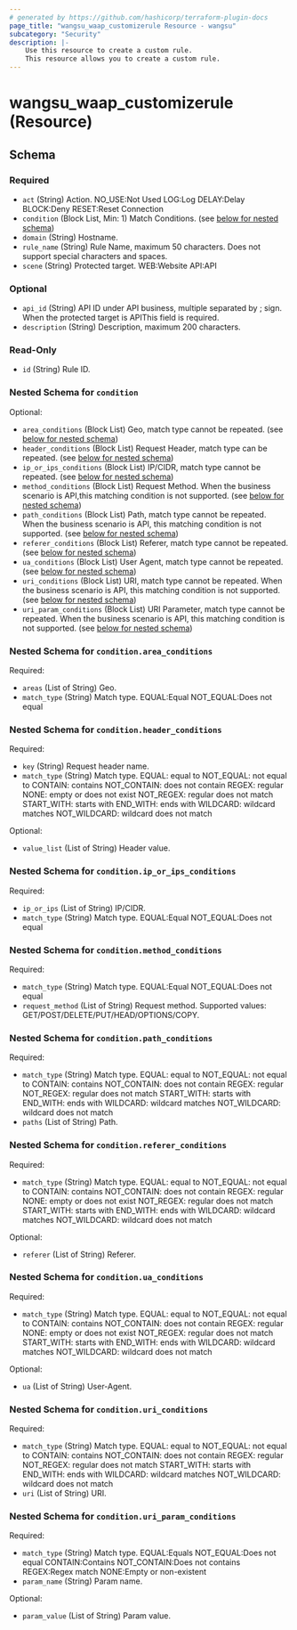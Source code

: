 ```yaml
---
# generated by https://github.com/hashicorp/terraform-plugin-docs
page_title: "wangsu_waap_customizerule Resource - wangsu"
subcategory: "Security"
description: |-
    Use this resource to create a custom rule.
    This resource allows you to create a custom rule.
---
```


# wangsu_waap_customizerule (Resource)





<!-- schema generated by tfplugindocs -->
## Schema

### Required

- `act` (String) Action.
NO_USE:Not Used
LOG:Log
DELAY:Delay
BLOCK:Deny
RESET:Reset Connection
- `condition` (Block List, Min: 1) Match Conditions. (see [below for nested schema](#nestedblock--condition))
- `domain` (String) Hostname.
- `rule_name` (String) Rule Name, maximum 50 characters.
Does not support special characters and spaces.
- `scene` (String) Protected target.
WEB:Website
API:API

### Optional

- `api_id` (String) API ID under API business, multiple separated by ; sign.
When the protected target is APIThis field is required.
- `description` (String) Description, maximum 200 characters.

### Read-Only

- `id` (String) Rule ID.

<a id="nestedblock--condition"></a>
### Nested Schema for `condition`

Optional:

- `area_conditions` (Block List) Geo, match type cannot be repeated. (see [below for nested schema](#nestedblock--condition--area_conditions))
- `header_conditions` (Block List) Request Header, match type can be repeated. (see [below for nested schema](#nestedblock--condition--header_conditions))
- `ip_or_ips_conditions` (Block List) IP/CIDR, match type cannot be repeated. (see [below for nested schema](#nestedblock--condition--ip_or_ips_conditions))
- `method_conditions` (Block List) Request Method.
When the business scenario is API,this matching condition is not supported. (see [below for nested schema](#nestedblock--condition--method_conditions))
- `path_conditions` (Block List) Path, match type cannot be repeated.
When the business scenario is API, this matching condition is not supported. (see [below for nested schema](#nestedblock--condition--path_conditions))
- `referer_conditions` (Block List) Referer, match type cannot be repeated. (see [below for nested schema](#nestedblock--condition--referer_conditions))
- `ua_conditions` (Block List) User Agent, match type cannot be repeated. (see [below for nested schema](#nestedblock--condition--ua_conditions))
- `uri_conditions` (Block List) URI, match type cannot be repeated.
When the business scenario is API, this matching condition is not supported. (see [below for nested schema](#nestedblock--condition--uri_conditions))
- `uri_param_conditions` (Block List) URI Parameter, match type cannot be repeated.
When the business scenario is API, this matching condition is not supported. (see [below for nested schema](#nestedblock--condition--uri_param_conditions))

<a id="nestedblock--condition--area_conditions"></a>
### Nested Schema for `condition.area_conditions`

Required:

- `areas` (List of String) Geo.
- `match_type` (String) Match type.
EQUAL:Equal
NOT_EQUAL:Does not equal


<a id="nestedblock--condition--header_conditions"></a>
### Nested Schema for `condition.header_conditions`

Required:

- `key` (String) Request header name.
- `match_type` (String) Match type.
EQUAL: equal to
NOT_EQUAL: not equal to
CONTAIN: contains
NOT_CONTAIN: does not contain
REGEX: regular
NONE: empty or does not exist
NOT_REGEX: regular does not match
START_WITH: starts with
END_WITH: ends with
WILDCARD: wildcard matches
NOT_WILDCARD: wildcard does not match

Optional:

- `value_list` (List of String) Header value.


<a id="nestedblock--condition--ip_or_ips_conditions"></a>
### Nested Schema for `condition.ip_or_ips_conditions`

Required:

- `ip_or_ips` (List of String) IP/CIDR.
- `match_type` (String) Match type.
EQUAL:Equal
NOT_EQUAL:Does not equal


<a id="nestedblock--condition--method_conditions"></a>
### Nested Schema for `condition.method_conditions`

Required:

- `match_type` (String) Match type.
EQUAL:Equal
NOT_EQUAL:Does not equal
- `request_method` (List of String) Request method.
Supported values: GET/POST/DELETE/PUT/HEAD/OPTIONS/COPY.


<a id="nestedblock--condition--path_conditions"></a>
### Nested Schema for `condition.path_conditions`

Required:

- `match_type` (String) Match type.
EQUAL: equal to
NOT_EQUAL: not equal to
CONTAIN: contains
NOT_CONTAIN: does not contain
REGEX: regular
NOT_REGEX: regular does not match
START_WITH: starts with
END_WITH: ends with
WILDCARD: wildcard matches
NOT_WILDCARD: wildcard does not match
- `paths` (List of String) Path.


<a id="nestedblock--condition--referer_conditions"></a>
### Nested Schema for `condition.referer_conditions`

Required:

- `match_type` (String) Match type.
EQUAL: equal to
NOT_EQUAL: not equal to
CONTAIN: contains
NOT_CONTAIN: does not contain
REGEX: regular
NONE: empty or does not exist
NOT_REGEX: regular does not match
START_WITH: starts with
END_WITH: ends with
WILDCARD: wildcard matches
NOT_WILDCARD: wildcard does not match

Optional:

- `referer` (List of String) Referer.


<a id="nestedblock--condition--ua_conditions"></a>
### Nested Schema for `condition.ua_conditions`

Required:

- `match_type` (String) Match type.
EQUAL: equal to
NOT_EQUAL: not equal to
CONTAIN: contains
NOT_CONTAIN: does not contain
REGEX: regular
NONE: empty or does not exist
NOT_REGEX: regular does not match
START_WITH: starts with
END_WITH: ends with
WILDCARD: wildcard matches
NOT_WILDCARD: wildcard does not match

Optional:

- `ua` (List of String) User-Agent.


<a id="nestedblock--condition--uri_conditions"></a>
### Nested Schema for `condition.uri_conditions`

Required:

- `match_type` (String) Match type.
EQUAL: equal to
NOT_EQUAL: not equal to
CONTAIN: contains
NOT_CONTAIN: does not contain
REGEX: regular
NOT_REGEX: regular does not match
START_WITH: starts with
END_WITH: ends with
WILDCARD: wildcard matches
NOT_WILDCARD: wildcard does not match
- `uri` (List of String) URI.


<a id="nestedblock--condition--uri_param_conditions"></a>
### Nested Schema for `condition.uri_param_conditions`

Required:

- `match_type` (String) Match type.
EQUAL:Equals
NOT_EQUAL:Does not equal
CONTAIN:Contains
NOT_CONTAIN:Does not contains
REGEX:Regex match
NONE:Empty or non-existent
- `param_name` (String) Param name.

Optional:

- `param_value` (List of String) Param value.
